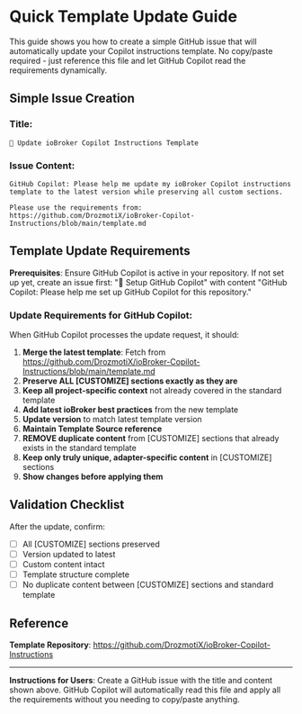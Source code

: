 # Quick Template Update Guide

This guide shows you how to create a simple GitHub issue that will automatically update your Copilot instructions template. No copy/paste required - just reference this file and let GitHub Copilot read the requirements dynamically.

## Simple Issue Creation

### Title: 
```
🤖 Update ioBroker Copilot Instructions Template
```

### Issue Content:
```
GitHub Copilot: Please help me update my ioBroker Copilot instructions template to the latest version while preserving all custom sections.

Please use the requirements from: https://github.com/DrozmotiX/ioBroker-Copilot-Instructions/blob/main/template.md
```

## Template Update Requirements

**Prerequisites**: Ensure GitHub Copilot is active in your repository. If not set up yet, create an issue first: "🤖 Setup GitHub Copilot" with content "GitHub Copilot: Please help me set up GitHub Copilot for this repository."

### Update Requirements for GitHub Copilot:

When GitHub Copilot processes the update request, it should:

1. **Merge the latest template**: Fetch from https://github.com/DrozmotiX/ioBroker-Copilot-Instructions/blob/main/template.md
2. **Preserve ALL [CUSTOMIZE] sections exactly as they are**
3. **Keep all project-specific context** not already covered in the standard template
4. **Add latest ioBroker best practices** from the new template
5. **Update version** to match latest template version
6. **Maintain Template Source reference**
7. **REMOVE duplicate content** from [CUSTOMIZE] sections that already exists in the standard template
8. **Keep only truly unique, adapter-specific content** in [CUSTOMIZE] sections
9. **Show changes before applying them**

## Validation Checklist

After the update, confirm:
- [ ] All [CUSTOMIZE] sections preserved
- [ ] Version updated to latest
- [ ] Custom content intact  
- [ ] Template structure complete
- [ ] No duplicate content between [CUSTOMIZE] sections and standard template

## Reference
**Template Repository**: https://github.com/DrozmotiX/ioBroker-Copilot-Instructions

---

**Instructions for Users**: Create a GitHub issue with the title and content shown above. GitHub Copilot will automatically read this file and apply all the requirements without you needing to copy/paste anything.